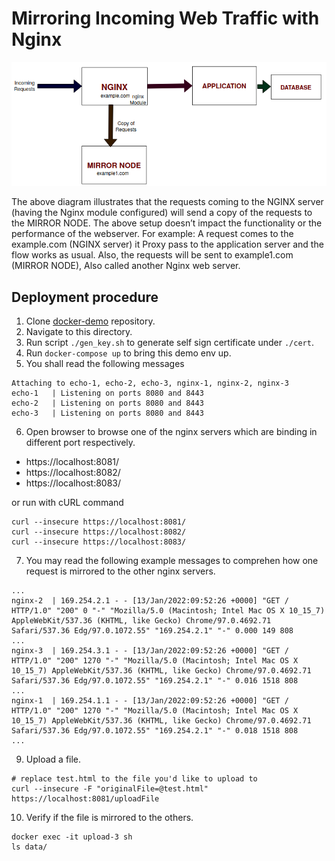 # Mirroring Incoming Web Traffic with Nginx

![](images/mirror-traffic.png)

The above diagram illustrates that the requests coming to the NGINX server (having the Nginx module configured) will send a copy of the requests to the MIRROR NODE.
The above setup doesn’t impact the functionality or the performance of the webserver.
For example:
A request comes to the example.com (NGINX server) it Proxy pass to the application server and the flow works as usual.
Also, the requests will be sent to example1.com (MIRROR NODE), Also called another Nginx web server.

## Deployment procedure

1. Clone [docker-demo](https://github.com/jonascheng/docker-demo) repository.
2. Navigate to this directory.
3. Run script `./gen_key.sh` to generate self sign certificate under `./cert`.
4. Run `docker-compose up` to bring this demo env up.
5. You shall read the following messages

```console
Attaching to echo-1, echo-2, echo-3, nginx-1, nginx-2, nginx-3
echo-1   | Listening on ports 8080 and 8443
echo-2   | Listening on ports 8080 and 8443
echo-3   | Listening on ports 8080 and 8443
```

6. Open browser to browse one of the nginx servers which are binding in different port respectively.

- https://localhost:8081/
- https://localhost:8082/
- https://localhost:8083/

or run with cURL command

```console
curl --insecure https://localhost:8081/
curl --insecure https://localhost:8082/
curl --insecure https://localhost:8083/
```

7. You may read the following example messages to comprehen how one request is mirrored to the other nginx servers.

```console
...
nginx-2  | 169.254.2.1 - - [13/Jan/2022:09:52:26 +0000] "GET / HTTP/1.0" "200" 0 "-" "Mozilla/5.0 (Macintosh; Intel Mac OS X 10_15_7) AppleWebKit/537.36 (KHTML, like Gecko) Chrome/97.0.4692.71 Safari/537.36 Edg/97.0.1072.55" "169.254.2.1" "-" 0.000 149 808
...
nginx-3  | 169.254.3.1 - - [13/Jan/2022:09:52:26 +0000] "GET / HTTP/1.0" "200" 1270 "-" "Mozilla/5.0 (Macintosh; Intel Mac OS X 10_15_7) AppleWebKit/537.36 (KHTML, like Gecko) Chrome/97.0.4692.71 Safari/537.36 Edg/97.0.1072.55" "169.254.2.1" "-" 0.016 1518 808
...
nginx-1  | 169.254.1.1 - - [13/Jan/2022:09:52:26 +0000] "GET / HTTP/1.0" "200" 1270 "-" "Mozilla/5.0 (Macintosh; Intel Mac OS X 10_15_7) AppleWebKit/537.36 (KHTML, like Gecko) Chrome/97.0.4692.71 Safari/537.36 Edg/97.0.1072.55" "169.254.2.1" "-" 0.018 1518 808
...
```

9. Upload a file.

```console
# replace test.html to the file you'd like to upload to
curl --insecure -F "originalFile=@test.html" https://localhost:8081/uploadFile
```

10. Verify if the file is mirrored to the others.

```console
docker exec -it upload-3 sh
ls data/
```